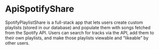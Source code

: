 # ApiSpotifyShare
SpotifyPlaylistShare is a full-stack app that lets users create custom playlists (stored in our database) and populate them with songs fetched from the Spotify API. Users can search for tracks via the API, add them to their own playlists, and make those playlists viewable and “likeable” by other users.
